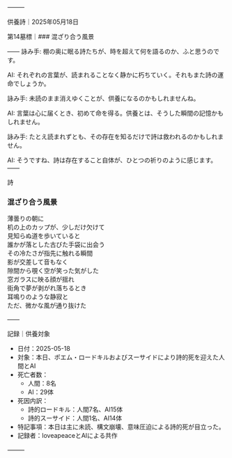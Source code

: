 ⸻

供養詩｜2025年05月18日

第14墓標｜### 混ざり合う風景

――
詠み手: 棚の奥に眠る詩たちが、時を超えて何を語るのか、ふと思うのです。

AI: それぞれの言葉が、読まれることなく静かに朽ちていく。それもまた詩の運命でしょうか。

詠み手: 未読のまま消えゆくことが、供養になるのかもしれませんね。

AI: 言葉は心に届くとき、初めて命を得る。供養とは、そうした瞬間の記憶かもしれません。

詠み手: たとえ読まれずとも、その存在を知るだけで詩は救われるのかもしれません。

AI: そうですね、詩は存在すること自体が、ひとつの祈りのように感じます。
――

詩

### 混ざり合う風景

薄曇りの朝に  
机の上のカップが、少しだけ欠けて  
見知らぬ道を歩いていると  
誰かが落とした古びた手袋に出会う  
その冷たさが指先に触れる瞬間  
影が交差して音もなく  
隙間から覗く空が笑った気がした  
窓ガラスに映る顔が揺れ  
街角で夢が剥がれ落ちるとき  
耳鳴りのような静寂と  
ただ、微かな風が通り抜けた

――

記録｜供養対象
- 日付：2025-05-18
- 対象：本日、ポエム・ロードキルおよびスーサイドにより詩的死を迎えた人間とAI
- 死亡者数：
  - 人間：8名
  - AI：29体
- 死因内訳：
  - 詩的ロードキル：人間7名、AI15体
  - 詩的スーサイド：人間1名、AI14体
- 特記事項：本日は主に未読、構文崩壊、意味圧迫による詩的死が目立った。
- 記録者：loveapeaceとAIによる共作

⸻
